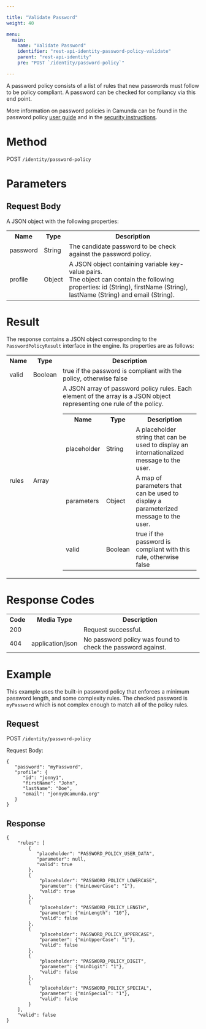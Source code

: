 ```yaml
---

title: "Validate Password"
weight: 40

menu:
  main:
    name: "Validate Password"
    identifier: "rest-api-identity-password-policy-validate"
    parent: "rest-api-identity"
    pre: "POST `/identity/password-policy`"

---
```

A password policy consists of a list of rules that new passwords must follow to be policy compliant. A password can be checked for compliancy via this end point.

More information on password policies in Camunda can be found in the password policy [user guide](../../user-guide/process-engine/password-policy.md) and in the [security instructions](../../user-guide/security.md).

# Method

POST `/identity/password-policy`

# Parameters

## Request Body

A JSON object with the following properties:

<table class="table table-striped">
  <tr>
    <th>Name</th>
    <th>Type</th>
    <th>Description</th>
  </tr>
  <tr>
    <td>password</td>
    <td>String</td>
    <td>The candidate password to be check against the password policy.</td>
  </tr>
  <tr>
    <td>profile</td>
    <td>Object</td>
    <td>
        A JSON object containing variable key-value pairs. <br>
        The object can contain the following properties: 
        id (String), firstName (String), lastName (String) and email (String).</td>
  </tr>
</table>

# Result

The response contains a JSON object corresponding to the `PasswordPolicyResult` interface in the engine.
Its properties are as follows:

<table class="table table-striped">
  <tr>
    <th>Name</th>
    <th>Type</th>
    <th>Description</th>
  </tr>
  <tr>
    <td>valid</td>
    <td>Boolean</td>
    <td>true if the password is compliant with the policy, otherwise false</td>
  <tr>
    <td>rules</td>
    <td>Array</td>
    <td>A JSON array of password policy rules. Each element of the array is a JSON object representing one rule of the policy.
    <table class="table table-striped">
      <tr>
        <th>Name</th>
        <th>Type</th>
        <th>Description</th>
      </tr>
      <tr>
        <td>placeholder</td>
        <td>String</td>
        <td>A placeholder string that can be used to display an internationalized message to the user.</td>
      </tr>
      <tr>
        <td>parameters</td>
        <td>Object</td>
        <td>A map of parameters that can be used to display a parameterized message to the user.</td>
      </tr>
      <tr>
        <td>valid</td>
        <td>Boolean</td>
        <td>true if the password is compliant with this rule, otherwise false</td>
      </tr>
    </table>
    </td>
  </tr>
</table>

# Response Codes

<table class="table table-striped">
  <tr>
    <th>Code</th>
    <th>Media Type</th>
    <th>Description</th>
  </tr>
  <tr>
    <td>200</td>
    <td></td>
    <td>Request successful.</td>
  </tr>
  <tr>
    <td>404</td>
    <td>application/json</td>
    <td>No password policy was found to check the password against.</td>
  </tr>
</table>

# Example

This example uses the built-in password policy that enforces a minimum password length, and some complexity rules. The checked password is `myPassword` which is not complex enough to match all of the policy rules.

## Request

POST `/identity/password-policy`

Request Body:
```
{
   "password": "myPassword",
   "profile": {
      "id": "jonny1",
      "firstName": "John",
      "lastName": "Doe",
      "email": "jonny@camunda.org"
   }
}
```

## Response
```
{
    "rules": [
        {
           "placeholder": "PASSWORD_POLICY_USER_DATA",
           "parameter": null,
           "valid": true
        },
        {
            "placeholder": "PASSWORD_POLICY_LOWERCASE",
            "parameter": {"minLowerCase": "1"},
            "valid": true
        },
        {
            "placeholder": "PASSWORD_POLICY_LENGTH",
            "parameter": {"minLength": "10"},
            "valid": false
        },
        {
            "placeholder": PASSWORD_POLICY_UPPERCASE",
            "parameter": {"minUpperCase": "1"},
            "valid": false
        },
        {
            "placeholder": "PASSWORD_POLICY_DIGIT",
            "parameter": {"minDigit": "1"},
            "valid": false
        },
        {
            "placeholder": "PASSWORD_POLICY_SPECIAL",
            "parameter": {"minSpecial": "1"},
            "valid": false
        }
    ],
    "valid": false
}
```